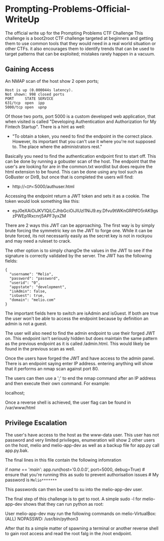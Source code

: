 # Prompting-Problems-Official-WriteUp
The official write up for the Prompting Problems CTF Challenge
This challenge is a boot2root CTF challenge targeted at beginners and getting them to use common tools that they would need in a real world situation or other CTFs. it also encourages them to identify trends that can be used to target patterns that can be exploited; mistakes rarely happen in a vacuum.

## Gaining Access

An NMAP scan of the host show 2 open ports;

```
Host is up (0.000044s latency).
Not shown: 998 closed ports
PORT     STATE SERVICE
631/tcp  open  ipp
5000/tcp open  upnp
```

Of those two ports, port 5000 is a custom developed web application, that when visited is called "Developing Authentication and Authorization for My Fintech Startup". There is a hint as well:
- "To obtain a token, you need to find the endpoint in the correct place. However, its important that you can't use it where you're not supposed to. The place where the administrators rest."

Basically you need to find the authentication endpoint first to start off. This can be done by running a gobuster scan of the host. The endpoint that the user's are looking for are in the common.txt wordlist but does require the html extension to be found. This can be done using any tool such as GoBuster or DirB, but once that is completed the users will find:
- http://`<IP>`:5000/authuser.html

Accessing the endpoint return a JWT token and sets it as a cookie. The token would look something like this:
- eyJ0eXAiOiJKV1QiLCJhbGciOiJIUzI1NiJ9.ey<Reduced>.Dfvu9tWKnGRPtfO5rAK9gszPWEp1Rxcnrj5APF3yxZM

There are 2 ways this JWT can be approaching. The first way is by simply brute forcing the symmetric key on the JWT to forge one. While it can be brute forced, its not necessarily easily as the secret key is not in rockyou and may need a ruleset to crack.

The other option is to simply changOe the values in the JWT to see if the signature is correctly validated by the server. The JWT has the following fields:
```
{
  "username": "Melio",
  "password": "password",
  "userid": "0",
  "appstate": "development",
  "isAdmin": false,
  "isGuest": true,
  "domain": "melio.com"
}
```

The important fields here to switch are isAdmin and isGuest. If both are true the user won't be able to access the endpoint because by definition an admin is not a guest. 

The user will also need to find the admin endpoint to use their forged JWT on. This endpoint isn't seriously hidden but does maintain the same pattern as the previous endpoint as it is called /admin.html. This would likely be found in the previous scan as well.

Once the users have forged the JWT and have access to the admin panel. There is an endpoint saying enter IP address. entering anything will show that it performs an nmap scan against port 80.

The users can then use a ';' to end the nmap command after an IP address and then execute their own command. For example:

localhost; <Reverse Shell>

Once a reverse shell is achieved, the user flag can be found in /var/www/html

## Privilege Escalation

The user's have access to the host as the www-data user. This user has not password and very limited privileges, enumeration will show 2 other users on the host, melio and melio-app-dev as well as a backup file for app.py call app.py.bak.

The final lines in this file contain the following infomration

if _name_ == '_main_':
    app.run(host='0.0.0.0', port=5000, debug=True)
    # ensure that you're running this as sudo to prevent authorisation issues
    # My password is `Melio*******`
    
This passwords can then be used to su into the melio-app-dev user.

The final step of this challenge is to get to root. A simple sudo -l for melio-app-dev shows that they can run python as root:

User melio-app-dev may run the following commands on melio-VirtualBox:
    (ALL) NOPASSWD: /usr/bin/python3

After that its a simple matter of spawning a terminal or another reverse shell to gain root access and read the root falg in the /root endpoint.
